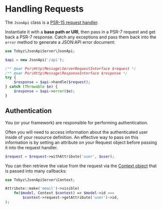 # Handling Requests

The `JsonApi` class is a
[PSR-15 request handler](https://www.php-fig.org/psr/psr-15/).

Instantiate it with a **base path or URI**, then pass in a PSR-7 request and get
back a PSR-7 response. Catch any exceptions and pass them back into the `error`
method to generate a JSON:API error document:

```php
use Tobyz\JsonApiServer\JsonApi;

$api = new JsonApi('/api');

/** @var Psr\Http\Message\ServerRequestInterface $request */
/** @var Psr\Http\Message\ResponseInterface $response */
try {
    $response = $api->handle($request);
} catch (Throwable $e) {
    $response = $api->error($e);
}
```

## Authentication

You (or your framework) are responsible for performing authentication.

Often you will need to access information about the authenticated user inside of
your resource definition. An effective way to pass on this information is by
setting an attribute on your Request object before passing it into the request
handler.

```php
$request = $request->withAttribute('user', $user);
```

You can then retrieve the value from the request via the
[Context object](context.md) that is passed into many callbacks:

```php
use Tobyz\JsonApiServer\Context;

Attribute::make('email')->visible(
    fn($model, Context $context) => $model->id ===
        $context->request->getAttribute('user')->id,
);
```
